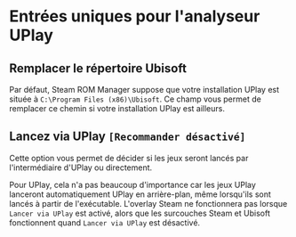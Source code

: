 # Entrées uniques pour l'analyseur UPlay
## Remplacer le répertoire Ubisoft
Par défaut, Steam ROM Manager suppose que votre installation UPlay est située à `C:\Program Files (x86)\Ubisoft`. Ce champ vous permet de remplacer ce chemin si votre installation UPlay est ailleurs.

## Lancez via UPlay `[Recommander désactivé]`

Cette option vous permet de décider si les jeux seront lancés par l'intermédiaire d'UPlay ou directement.

Pour UPlay, cela n'a pas beaucoup d'importance car les jeux UPlay lanceront automatiquement UPlay en arrière-plan, même lorsqu'ils sont lancés à partir de l'exécutable. L'overlay Steam ne fonctionnera pas lorsque `Lancer via UPlay` est activé, alors que les surcouches Steam et Ubisoft fonctionnent quand `Lancer via UPlay` est désactivé.
